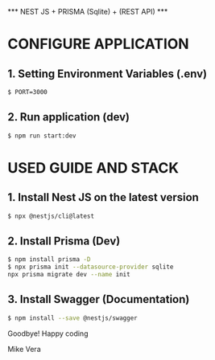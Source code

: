 *** NEST JS + PRISMA (Sqlite) + (REST API) ***

# CONFIGURE APPLICATION

## 1. Setting Environment Variables (.env)

```bash
$ PORT=3000
```

## 2. Run application (dev)
```bash
$ npm run start:dev
```

# USED ​​GUIDE AND STACK

## 1. Install Nest JS on the latest version

```bash
$ npx @nestjs/cli@latest
```

## 2. Install Prisma (Dev)
```bash
$ npm install prisma -D
$ npx prisma init --datasource-provider sqlite
npx prisma migrate dev --name init
```

## 3. Install Swagger (Documentation)

```bash
$ npm install --save @nestjs/swagger
```

Goodbye! Happy coding

Mike Vera